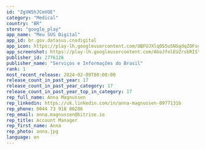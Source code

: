 ```yaml
---
id: "ZgVW5hJCmVOE"
category: "Medical"
country: "BR"
store: "google_play"
app_name: "Meu SUS Digital"
app_id: br.gov.datasus.cnsdigital
app_icon: https://play-lh.googleusercontent.com/UBFUJXlqOS5uSNSqdqZOFsgF4QzPxPXuJPbiBpeN7hbnLPRsNO7Ds0uD_rVf7lG9Zc8
app_screenshot: https://play-lh.googleusercontent.com/AboJfolEUZrsbRISYTwxCOnJM0xceuYawPZRq8Wv6GciaHOeJH1a_UhvkWXPx4GARU8
publisher_id: 2776126
publisher_name: "Serviços e Informações do Brasil"
rank: 1
most_recent_release: 2024-02-09T00:00:00
release_count_in_past_year: 17
release_count_in_past_year_category: 17
release_count_in_past_year_top_in_category: 17
rep_full_name: Anna Magnussen
rep_linkedin: https://uk.linkedin.com/in/anna-magnussen-0977131b
rep_phone: 0044 73 918 00286
rep_email: anna.magnussen@bitrise.io
rep_title: Account Manager
rep_first_name: Anna
rep_photo: anna.jpg
language: en
---
```

